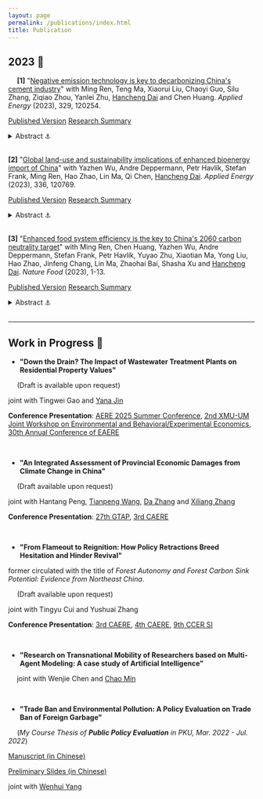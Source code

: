```yaml
---
layout: page
permalink: /publications/index.html
title: Publication
---
```

<!-- > Lastest Update: February 4th, 2025 -->

<!--   [中文版本 (Chinese Version)](https://charlie-pku.github.io/file/awards-zh/) -->

## 2023 🎯

&#8194;&#8194; **[1]** "[Negative emission technology is key to decarbonizing China&#39;s cement industry](https://doi.org/10.1016/j.apenergy.2022.120254)" with Ming Ren, Teng Ma, Xiaorui Liu, Chaoyi Guo, Silu Zhang, Ziqiao Zhou, Yanlei Zhu, [Hancheng Dai](http://scholar.pku.edu.cn/hanchengdai/home) and Chen Huang. *Applied Energy* (2023), 329, 120254.

[Published Version](https://charlie-pku.github.io/mypaper/Published_Thesis/cement_2023.pdf) [Research Summary](https://mp.weixin.qq.com/s?search_click_id=1466372180682146503-1730821196422-9497455088&__biz=Mzg3NDEzOTE2Mg==&mid=2247494495&idx=1&sn=ceb9240b06e00ce05ad8a9a3320c97f5&chksm=ced7f02af9a0793c04b470e1e8800d56efb248fd6c92ebbff4031491c0d0c5b1911ce1b0bd7a&subscene=0&scene=7&clicktime=1730821196&enterid=1730821196&ascene=65&devicetype=iOS18.1&version=1800352e&nettype=WIFI&abtest_cookie=AAACAA%3D%3D&lang=en&countrycode=CN&fontScale=115&exportkey=n_ChQIAhIQ18LsVwLNmkWq%2FFcTQ9i6hBLcAQIE97dBBAEAAAAAAPqbNRZB%2BEYAAAAOpnltbLcz9gKNyK89dVj0QjPke8E0dh79rKSEO5xU7AtPwTvxv8ejIJ6vH8qEK61EyIiVQqR9h8EIWB3k45awQhg1cLXbJk7qNvPeOfYOAAgGvqOlfq5LktGyOlCNMLp8xRlEFXCfnQ6AoKlAhgT7LGy71e992%2BNZoVnv%2Bf0aA%2Ftmchii6t7UiGWCdfXfIFdjOIZzEMz0uDByt9F5JjrATp%2F0Lv8Ez19UoSO3%2FrEehxz9kRRyH%2FqZclipjTVFF2aFrHdj%2BhQ%3D&pass_ticket=fJSgJNoQ1%2FdMIwYtQ%2BoB4hKnpNbBB4GNx%2FgYlT%2BfjMHLLIW4zZ02DBDQkclmtkXx&wx_header=3)

<details>
  <summary>Abstract ⚓ </summary>

<br>

  `<font color='grey'>`The cement industry, which contributes to 8% of global CO2 emissions and a large quantity of air pollutants, plays a pivotal role in achieving the carbon neutrality target. However, the question of how to decarbonize the cement industry toward net-zero emissions and the corresponding environmental impact remains unclear. An integrated assessment framework combining a top-down computable general equilibrium model, a bottom-up technology selection model, and a life-cycle assessment was developed to explore the cement industry's carbon–neutral pathways and associated environmental impact. Results show that promoting energy-efficient technologies is crucial for reducing CO2 emissions in the short term, which can also significantly reduce air pollutant emissions. Improving energy efficiency contributes to reducing the emissions of SO2, NOx, and PM2.5, by 33%, 35%, and 8%, respectively, by 2030. In the long run, achieving net-zero carbon emissions requires implementation of bioenergy with carbon capture and storage (BECCS) and demand-side mitigation measures. The share of kilns equipped with BECCS would increase to 68–75% by 2060. Corresponding unit abatement costs of CO2 are 484–676 CNY/tonne CO2. However, BECCS triggers adverse side effects by increasing water consumption and land cover by 7–11 km3 and 3–4 Mha, respectively, in 2060. Thus, China should take full advantage of energy-efficient technologies to co-control CO2 and air pollutant emissions while avoiding negative effects of BECCS.`</font>`

</details>

<br>

**[2]** "[Global land-use and sustainability implications of enhanced bioenergy import of China](https://doi.org/10.1016/j.apenergy.2023.120769)"  with Yazhen Wu, Andre Deppermann, Petr Havlík, Stefan Frank, Ming Ren, Hao Zhao, Lin Ma, Qi Chen, [Hancheng Dai](http://scholar.pku.edu.cn/hanchengdai/home). *Applied Energy* (2023), 336, 120769.

[Published Version](https://charlie-pku.github.io/mypaper/Published_Thesis/bioenergy_2023.pdf) [Research Summary](https://mp.weixin.qq.com/s?search_click_id=1466372180682146503-1730821206296-6657905262&__biz=Mzg3NDEzOTE2Mg==&mid=2247495793&idx=1&sn=543daec3fe8350b2b19579bffad0cbb2&chksm=ced7eb04f9a06212aefa01725ae75090d5b8e67622b95f58d3ab4676650d8c826b49f5d9e5fb&subscene=0&scene=7&clicktime=1730821206&enterid=1730821206&ascene=65&devicetype=iOS18.1&version=1800352e&nettype=WIFI&abtest_cookie=AAACAA%3D%3D&lang=en&countrycode=CN&fontScale=115&exportkey=n_ChQIAhIQb%2BJJSjIAsIfLwYGmEk9iCRLcAQIE97dBBAEAAAAAAFyBA%2F1vwkwAAAAOpnltbLcz9gKNyK89dVj0COXQB1BtY%2BfFDmYhGXnHoD3VSaMJXTiBAI8rJgqP76KWoaucgDFdtCRl34gvICsaINIp22%2B32gjWV%2Ft9zmnKD6cHx6cO8LmLkmi%2FFZ4xPi2C5crJuAavzV5DXafJFxWJKSAcqN%2BbVp4lHUxHiTG2sUWWYQEy%2B%2FpStF7mU3MdM198IX64iYl55rVEvuGsP%2Bloa8F1VjQCs8lnnGxh2y5McSAOKtiMb%2BVZop%2BSYzmqHPpCr7LQivg%3D&pass_ticket=ixC9SvhHRyk6NqfBeaMZrWYYQdaXDoOaOcmgYr8M9Jhqxtzmq598ZD1Fh6WcpGY%2B&wx_header=3)

<details>
  <summary>Abstract ⚓ </summary>

<br>

  `<font color='grey'>`Most ambitious climate change mitigation pathways indicate multifold bioenergy expansion to support the energy transition, which may trigger increased biomass imports from major bioenergy-consuming regions. However, the potential global land-use change and sustainability trade-offs alongside the bioenergy trade remain poorly understood. Here, we apply the Global Biosphere Management Model (GLOBIOM) to investigate and compare the effects of different increasing bioenergy import strategies in line with the 1.5&#8451;-compatible bioenergy demand in China, which is projected to represent 30% of global bioenergy consumption by the middle of the century. The results show that sourcing additional bioenergy from different world regions could pose heterogeneous impacts on the local and global land systems, with implications on food security, greenhouse gas emissions, and water and fertilizer demand. In the worst cases under strict trade settings, relying on biomass import may induce up to 25% of unmanaged forests converted to managed ones in the supplying regions, while in an open trade environment, increasing bioenergy imports would drastically change the trade flows of staple agricultural or forestry products, which would further bring secondary land-use changes in other world regions. Nevertheless, an economically optimized biomass import portfolio for China has the potential to reduce global overall sustainability trade-offs with food security and emission abatement. However, these benefits vary with indicator and time and are conditional on stricter land-use regulations. Our findings thus shed new light on the design of bioenergy trade strategies and the associated land-use regulations in individual countries in the era of deep decarbonization.`</font>`

</details>

<br>

**[3]** "[Enhanced food system efficiency is the key to China&#39;s 2060 carbon neutrality target](https://doi.org/10.1038/s43016-023-00790-1)" with Ming Ren, Chen Huang, Yazhen Wu, Andre Deppermann, Stefan Frank, Petr Havlík, Yuyao Zhu, Xiaotian Ma, Yong Liu, Hao Zhao, Jinfeng Chang, Lin Ma, Zhaohai Bai, Shasha Xu and [Hancheng Dai](http://scholar.pku.edu.cn/hanchengdai/home). *Nature Food* (2023), 1-13.

[Published Version](https://charlie-pku.github.io/mypaper/Published_Thesis/food_2023.pdf) [Research Summary](https://mp.weixin.qq.com/s?search_click_id=1466372180682146503-1730821214581-3009870579&__biz=Mzg3NDEzOTE2Mg==&mid=2247496415&idx=1&sn=287584e8c8de62a824dd98f8aa97a3c2&chksm=ced7e9aaf9a060bcdae33d1a441294fb449f8335869485df9dac7f37591e56ff00b007692afa&subscene=0&scene=7&clicktime=1730821214&enterid=1730821214&ascene=65&devicetype=iOS18.1&version=1800352e&nettype=WIFI&abtest_cookie=AAACAA%3D%3D&lang=en&countrycode=CN&fontScale=115&exportkey=n_ChQIAhIQtVp1p9lei9%2B8CgovP7XFhhLcAQIE97dBBAEAAAAAAEJDMghmJ6QAAAAOpnltbLcz9gKNyK89dVj0Zdi2M6KA5aw0%2Brj80Ef1k9c213f6zZYgw894SvXF%2BJz4g7DZRlyhLS%2B3VjreAPaisW2RAPXu9uzr2VR19MHNy81SS9E8e%2FXNHFLauBrR6xW6ambZUwNDnbE8TlPbmVKXs%2BWd9fGj9bqcIJYA8krgm%2B20A%2FSWtPjckuUe1LFt9AwU62LSxQwP%2BTuNJTVy6ijLenkCDPd%2BchhoLCZdM%2BPGGOMJU855UeWKQCINtNJNE6yxDzOS20o%3D&pass_ticket=M6cl9%2Bm3p%2B1GeW8IuZxYX3EZY%2B42Q5PlRBVayRho92mJ9dT2l4vnw3h2eVKddmQo&wx_header=3)

<details>
  <summary>Abstract ⚓ </summary>

<br>

  `<font color='grey'>`Bioenergy with carbon capture and storage, among other negative-emission technologies, is required for China to achieve carbon neutrality—yet it may hinder land-based Sustainable Development Goals. Using modelling and scenario analysis, we investigate how to mitigate the potential adverse impacts on the food system of ambitious bioenergy deployment in China and its trading partners. We find that producing bioenergy domestically while sticking to the food self-sufficiency ratio redlines would lower China's daily per capita calorie intake by 8% and increase domestic food prices by 23% by 2060. Removing China's food self-sufficiency ratio restrictions could halve the domestic food dilemma but risks transferring environmental burdens to other countries, whereas halving food loss and waste, shifting to healthier diets and narrowing crop yield gaps could effectively mitigate these external effects. Our results show that simultaneously achieving carbon neutrality, food security and global sustainability requires a careful combination of these measures.`</font>`

</details>

<br>

---


## Work in Progress 🚀

- **"Down the Drain? The Impact of Wastewater Treatment Plants on Residential Property Values"**

<!-- (*Based on the Undergraduate Thesis of PKU, Oct. 2022 - Jun. 2023*) -->

<!-- [Preliminary Slides (in Chinese)](https://charlie-pku.github.io/mypaper/Working_Papers/perception_slides_2023.pdf) -->

&#8194;&#8194;  (Draft is available upon request)

joint with Tingwei Gao and [Yana Jin](http://scholar.pku.edu.cn/yjin)

**Conference Presentation**: [AERE 2025 Summer Conference](https://www.aere.org/summer-conference#program), [2nd XMU-UM Joint Workshop on Environmental and Behavioral/Experimental Economics](https://mp.weixin.qq.com/s/syaZDG76k4LZV7AMVzyE1A), [30th Annual Conference of EAERE](https://www.conftool.pro/eaere2025/index.php?page=browseSessions&form_session=328)

<!-- <img src="https://charlie-pku.github.io/images/research/perception_2023.jpg"> -->

<br>

- **"An Integrated Assessment of Provincial Economic Damages from Climate Change in China"**

<!-- (*RA program in [3E Institute](http://www.3e.tsinghua.edu.cn/cn), THU, Feb. 2023 - now*) -->

<!-- [Extended Abstract](https://charlie-pku.github.io/mypaper/Working_Papers/IAM_2024.pdf) (for EAERE 2024 Annual Meeting) -->

&#8194;&#8194;  (Draft available upon request)

joint with Hantang Peng, [Tianpeng Wang](http://www.3e.tsinghua.edu.cn/cn/article/311), [Da Zhang](http://www.energyda.cn/) and [Xiliang Zhang](http://www.3e.tsinghua.edu.cn/cn/article/slug/news-member-teacher-zsl)

**Conference Presentation**: [27th GTAP](https://www.gtap.agecon.purdue.edu/events/Conferences/2024/index.aspx), [3rd CAERE](http://www.caere.org/)

<br>

- **"From Flameout to Reignition: How Policy Retractions Breed Hesitation and Hinder Revival"**

former circulated with the title of *Forest Autonomy and Forest Carbon Sink Potential: Evidence from Northeast China*.

<!-- (*30th Challenge Cup Program of PKU, Oct. 2021 - Jun. 2022*) -->

&#8194;&#8194; (Draft available upon request)

<!-- [Preliminary Slides (in Chinese)](https://charlie-pku.github.io/mypaper/Working_Papers/forest_2022.pdf) -->

<!-- [Extended Abstract](https://charlie-pku.github.io/file/CAERE_forest.pdf) (for CAERE 2024 Annual Meeting)

[Updated Slides](https://charlie-pku.github.io/file/forest_Charlie_slides_16_9.pdf) (for CAERE 2024 Annual Meeting) -->

joint with Tingyu Cui and Yushuai Zhang

**Conference Presentation**: [3rd CAERE](http://www.caere.org/), [4th CAERE](http://www.caere.org/), [9th CCER SI](https://mp.weixin.qq.com/s/MvKLkn2_G5Y1ARbkDpsEcA)

<br>

- **"Research on Transnational Mobility of Researchers based on Multi-Agent Modeling: A case study of Artificial Intelligence"**

<!--     [Preliminary Slides (in Chinese)](https://charlie-pku.github.io/mypaper/Working_Papers/Mobility_2023.pdf) -->

&#8194;&#8194; joint with Wenjie Chen and [Chao Min](https://min-chao.github.io/)

<br>

<!-- ---

## Permanent Working Paper 😂 -->

- **"Trade Ban and Environmental Pollution: A Policy Evaluation on Trade Ban of Foreign Garbage"**

&#8194;&#8194; (*My Course Thesis of **Public Policy Evaluation** in PKU, Mar. 2022 - Jul. 2022*)

[Manuscript (in Chinese)](https://charlie-pku.github.io/mypaper/Working_Papers/garbage_2023.pdf)

[Preliminary Slides (in Chinese)](https://charlie-pku.github.io/mypaper/Working_Papers/garbage_slides_2022.pdf)

joint with [Wenhui Yang](https://wenhuiyang.weebly.com/)

<br>
